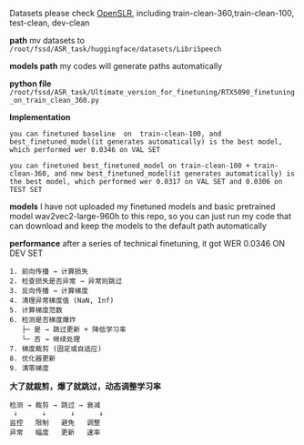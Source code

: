 Datasets please check [OpenSLR](https://www.openslr.org/12/), including train-clean-360,train-clean-100, test-clean, dev-clean

**path**          mv datasets to ```/root/fssd/ASR_task/huggingface/datasets/LibriSpeech```

**models path**     my codes will generate paths automatically


**python file**     ```/root/fssd/ASR_task/Ultimate_version_for_finetuning/RTX5090_finetuning_on_train_clean_360.py```   

**Implementation**

```
you can finetuned baseline  on  train-clean-100, and best_finetuned_model(it generates automatically) is the best model, which performed wer 0.0346 on VAL SET
```

```
you can finetuned best_finetuned_model on train-clean-100 + train-clean-360, and new best_finetuned_model(it generates automatically) is the best model, which performed wer 0.0317 on VAL SET and 0.0306 on TEST SET
```

**models** I have not uploaded my finetuned models and basic pretrained model wav2vec2-large-960h to this repo, so you can just run my code that can download and keep the models to the default path automatically

**performance** after a series of technical finetuning, it got WER 0.0346 ON DEV SET

```
1. 前向传播 → 计算损失
2. 检查损失是否异常 → 异常则跳过
3. 反向传播 → 计算梯度
4. 清理异常梯度值 (NaN, Inf)
5. 计算梯度范数
6. 检测是否梯度爆炸
   ├─ 是 → 跳过更新 + 降低学习率
   └─ 否 → 继续处理
7. 梯度裁剪 (固定或自适应)
8. 优化器更新
9. 清零梯度
```

**大了就裁剪，爆了就跳过，动态调整学习率**
```
检测 → 裁剪 → 跳过 → 衰减
 ↓      ↓      ↓      ↓
监控   限制   避免   调整
异常   幅度   更新   速率
```
